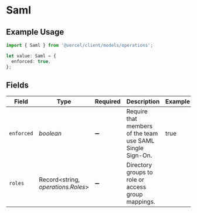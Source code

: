 # Saml

## Example Usage

```typescript
import { Saml } from '@vercel/client/models/operations';

let value: Saml = {
  enforced: true,
};
```

## Fields

| Field      | Type                               | Required           | Description                                               | Example |
| ---------- | ---------------------------------- | ------------------ | --------------------------------------------------------- | ------- |
| `enforced` | _boolean_                          | :heavy_minus_sign: | Require that members of the team use SAML Single Sign-On. | true    |
| `roles`    | Record<string, _operations.Roles_> | :heavy_minus_sign: | Directory groups to role or access group mappings.        |         |
